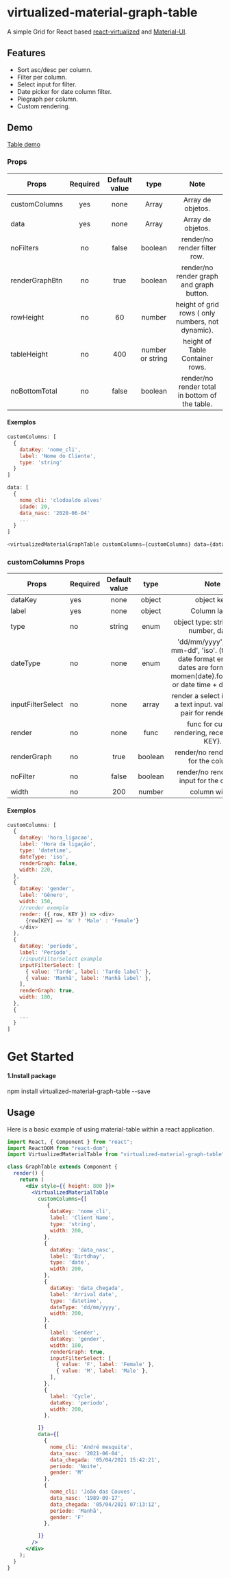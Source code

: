 # virtualized-material-graph-table
A simple Grid for React based [react-virtualized](https://bvaughn.github.io/react-virtualized/#/components/Grid) and  [Material-UI](https://material-ui.com/getting-started/installation/).

## Features

- Sort asc/desc per column.
- Filter per column.
- Select input for filter.
- Date picker for date column filter.
- Piegraph per column.
- Custom rendering.


## Demo
[Table demo](https://andre166.github.io/virtualized-material-graph-table/)


### Props

| Props         | Required      | Default value  | type        | Note     |
| ------------- |:-------------:| :-------------:|:-----------:|:--------:|
| customColumns | yes           | none           | Array       | Array de objetos.
| data          | yes           | none           | Array       | Array de objetos.
| noFilters     | no            | false          | boolean     | render/no render filter row.
| renderGraphBtn| no            | true           | boolean     | render/no render graph and graph button.
| rowHeight     | no            | 60             | number      | height of grid rows ( only numbers, not dynamic).
| tableHeight   | no            | 400            | number or string | height of Table Container rows.
| noBottomTotal | no            | false          | boolean     | render/no render total in bottom of the table.

#### Exemplos
```js
customColumns: [
  {
    dataKey: 'nome_cli',
    label: 'Nome do Cliente',
    type: 'string'
  }
]

data: [
  {
    nome_cli: 'clodoaldo alves'
    idade: 20,
    data_nasc: '2020-06-04'
    ...
  }
]

<virtualizedMaterialGraphTable customColumns={customColumns} data={data} rowHeight={50}/>
```
### customColumns Props

| Props   | Required | Default value  | type        | Note        |
| --------|:---------| :-------------:|:-----------:|:-----------:|
| dataKey | yes      | none           | object      | object key.                                       |
| label   | yes      | none           | object      | Column label.                                     |
| type    | no       | string         | enum        | object type: string, bool, number, date...        |
| dateType| no       | none           | enum        | 'dd/mm/yyyy', 'yyyy-mm-dd', 'iso'. (to prevent date format erros), all dates are formated in momen(date).format(date or date time + dateType). |
| inputFilterSelect | no       | none            | array      | render a select input over a text input. value, label pair for render data.                                         |
| render     | no       | none           | func        | func for custom rendering, receive {row, KEY}.                                           |
| renderGraph| no       | true           | boolean     | render/no render graph for the column.
| noFilter   | no       | false          | boolean     | render/no render filter input for the column.
| width      | no       | 200            | number      | column width.

#### Exemplos
```js
customColumns: [
  {
    dataKey: 'hora_ligacao',
    label: 'Hora da ligação',
    type: 'datetime',
    dateType: 'iso',
    renderGraph: false,
    width: 220,
  },
  {
    dataKey: 'gender',
    label: 'Gênero',
    width: 150,
    //render exemple
    render: ({ row, KEY }) => <div>
      {row[KEY] == 'm' ? 'Male' : 'Female'}
    </div>
  },
  {
    dataKey: 'periodo',
    label: 'Período',
    //inputFilterSelect example
    inputFilterSelect: [
      { value: 'Tarde', label: 'Tarde label' },
      { value: 'Manhã', label: 'Manhã label' },
    ],
    renderGraph: true,
    width: 180,
  },
  {
    ...
  }
]
```

# Get Started

#### 1.Install package

npm install virtualized-material-graph-table --save

## Usage

Here is a basic example of using material-table within a react application.

```jsx
import React, { Component } from "react";
import ReactDOM from "react-dom";
import VirtualizedMaterialTable from "virtualized-material-graph-table";

class GraphTable extends Component {
  render() {
    return (
      <div style={{ height: 800 }}>
        <VirtualizedMaterialTable
          customColumns={[
             {
              dataKey: 'nome_cli',
              label: 'Client Name',
              type: 'string',
              width: 200,
            },
            {
              dataKey: 'data_nasc',
              label: 'Birtdhay',
              type: 'date',
              width: 200,
            },
            {
              dataKey: 'data_chegada',
              label: 'Arrival date',
              type: 'datetime',
              dateType: 'dd/mm/yyyy',
              width: 200,
            },
            {
              label: 'Gender',
              dataKey: 'gender',
              width: 180,
              renderGraph: true,
              inputFilterSelect: [
                { value: 'F', label: 'Female' },
                { value: 'M', label: 'Male' },
              ],
            },
            {
              label: 'Cycle',
              dataKey: 'periodo',
              width: 200,
            },

          ]}
          data={[
            {
              nome_cli: 'André mesquita',
              data_nasc: '2021-06-04',
              data_chegada: '05/04/2021 15:42:21',
              periodo: 'Noite',
              gender: 'M'
            },
            {
              nome_cli: 'João das Couves',
              data_nasc: '1989-09-17',
              data_chegada: '05/04/2021 07:13:12',
              periodo: 'Manhã',
              gender: 'F'
            },

          ]}
        />
      </div>
    );
  }
}
```
